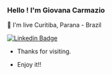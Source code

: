 ### Hello ! I'm Giovana Carmazio 


:house_with_garden: I'm live Curitiba, Parana - Brazil


[![Linkedin Badge](https://img.shields.io/badge/-LinkedIn-blue?style=flat-square&logo=Linkedin&logoColor=white&link=linkedin.com/in/giovana-carmazio)](https://www.linkedin.com/in/giovana-carmazio/)





- Thanks for visiting.

- Enjoy it!!


